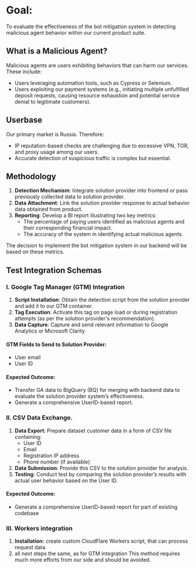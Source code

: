 # Goal:
To evaluate the effectiveness of the bot mitigation system in detecting malicious agent behavior within our current product suite.

## What is a Malicious Agent?
Malicious agents are users exhibiting behaviors that can harm our services. These include:
- Users leveraging automation tools, such as Cypress or Selenium.
- Users exploiting our payment systems (e.g., initiating multiple unfulfilled deposit requests, causing resource exhaustion and potential service denial to legitimate customers).
## Userbase
Our primary market is Russia. Therefore:
- IP reputation-based checks are challenging due to excessive VPN, TOR, and proxy usage among our users.
- Accurate detection of suspicious traffic is complex but essential.
## Methodology

1. **Detection Mechanism**: Integrate solution provider into frontend or pass previously collected data to solution provider.
2. **Data Attachment**: Link the solution provider response to actual behavior data obtained from product.
3. **Reporting**: Develop a BI report illustrating two key metrics:
	- The percentage of paying users identified as malicious agents and their corresponding financial impact.
    - The accuracy of the system in identifying actual malicious agents.

The decision to implement the bot mitigation system in our backend will be based on these metrics.

## Test Integration Schemas
### I. Google Tag Manager (GTM) Integration
1. **Script Installation**: Obtain the detection script from the solution provider and add it to our GTM container.
2. **Tag Execution**: Activate this tag on page load or during registration attempts (as per the solution provider's recommendation).
3. **Data Capture**: Capture and send relevant information to Google Analytics or Microsoft Clarity
#### GTM Fields to Send to Solution Provider:
- User email
- User ID
#### Expected Outcome:
- Transfer GA data to BigQuery (BQ) for merging with backend data to evaluate the solution provider system’s effectiveness.
- Generate a comprehensive UserID-based report.
### II. CSV Data Exchange.

1. **Data Export**: Prepare dataset customer data in a form of CSV file containing:
    - User ID
    - Email
    - Registration IP address
    - Phone number (if available)
2. **Data Submission**: Provide this CSV to the solution provider for analysis.
3. **Testing**: Conduct test by comparing the solution provider’s results with actual user behavior based on the User ID.
#### Expected Outcome:
- Generate a comprehensive UserID-based report for part of existing codebase

### III. Workers integration
1. **Installation:** create custom CloudFlare Workers script, that can process request data.
2. all next steps the same, as for GTM integration
This method requires much more efforts from our side and should be avoided.